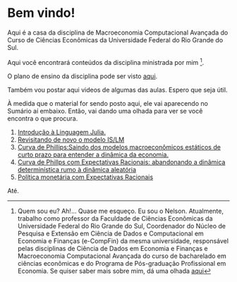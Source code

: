 # Bem vindo!

Aqui é a casa da disciplina de Macroeconomia Computacional Avançada do Curso de Ciências Econômicas da Universidade Federal do Rio Grande do Sul.

Aqui você encontrará conteúdos da disciplina  ministrada por mim [^1].

O plano de ensino da disciplina pode ser visto [aqui](https://docs.google.com/document/d/1FQFYzJR_xu-IlDh-rPIKJ7XmGjQdj5NcEVEFPP9vUQQ/edit?usp=sharing).

Também vou postar aqui videos de algumas das aulas.  Espero que seja útil.

À medida que o material for sendo posto aqui, ele vai aparecendo no Sumário aí embaixo.  Então, vai dando uma olhada para ver se você encontra o que procura.


1. [Introdução à Linguagem Julia.](introjulia.md)
2. [Revisitando de novo o modelo IS/LM](islm.md)
3. [Curva de Phillips:Saindo dos modelos macroeconômicos estáticos de curto prazo para entender a dinâmica da economia.](phillips.md)
4. [Curva de Phillps com Expectativas Racionais: abandonando a dinâmica determinística rumo à dinâmica aleatória](lucasRapping.md)
5. [Política monetária com Expectativas Racionais](polmonExpectativasRacionais.md)




Até.



[^1]: Quem sou eu?  Ah!...  Quase me esqueço.  Eu sou o Nelson.  Atualmente, trabalho como professor da Faculdade de Ciências Econômicas da Universidade Federal do Rio Grande do Sul, Coordenador do Núcleo de Pesquisa e Extensão em Ciência de Dados e Computacional em Economia e Finanças (e-CompFin) da mesma universidade, responsável pelas disciplinas de Ciência de Dados em Economia e Finanças e Macroeconomia Computacional Avançada do curso de bacharelado em ciências econômicas e do Programa de Pós-graduação Profissional em Economia.  Se quiser saber mais sobre mim, dá uma olhada [aqui](https://professor.ufrgs.br/nelsonseixas)


